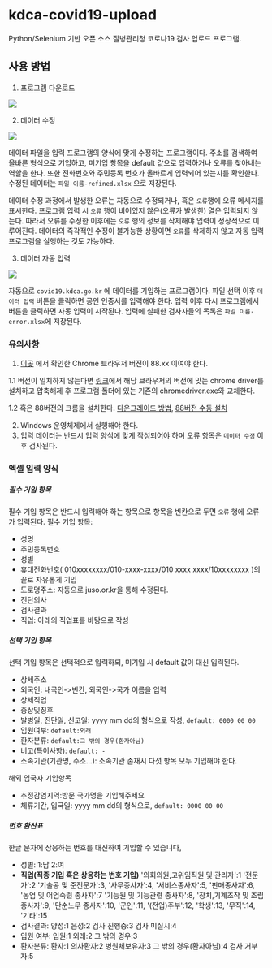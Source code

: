 # kdca-covid19-upload
Python/Selenium 기반 오픈 소스 질병관리청 코로나19 검사 업로드 프로그램. 
## 사용 방법
1. 프로그램 다운로드

[![](http://img.youtube.com/vi/FfKvMNgEskc/0.jpg)](http://www.youtube.com/watch?v=FfKvMNgEskc "KDCA-covid19-upload 1. 프로그램 다운로드")

2. 데이터 수정

[![](http://img.youtube.com/vi/44g8N0fyJ68/0.jpg)](http://www.youtube.com/watch?v=44g8N0fyJ68 "KDCA-covid19-upload 2. 데이터 수정")

데이터 파일을 입력 프로그램의 양식에 맞게 수정하는 프로그램이다. 주소를 검색하여 올바른 형식으로 기입하고, 미기입 항목을 default 값으로 입력하거나 오류를 찾아내는 역할을 한다. 또한 전화번호와 주민등록 번호가 올바르게 입력되어 있는지를 확인한다. 수정된 데이터는 `파일 이름-refined.xlsx` 으로 저장된다.
 
데이터 수정 과정에서 발생한 오류는 자동으로 수정되거나, 혹은 `오류`행에 오류 메세지를 표시한다. 프로그램 입력 시 `오류` 행이 비어있지 않은(오류가 발생한) 열은 입력되지 않는다. 따라서 오류를 수정한 이후에는 `오류` 행의 정보를 삭제해야 입력이 정상적으로 이루어진다. 데이터의 즉각적인 수정이 불가능한 상황이면 `오류`를 삭제하지 않고 자동 입력 프로그램을 실행하는 것도 가능하다. 

3. 데이터 자동 입력

[![](http://img.youtube.com/vi/JqB9IKw1Auc/0.jpg)](http://www.youtube.com/watch?v=JqB9IKw1Auc "KDCA-covid19-upload 3. 데이터 자동입력")

자동으로 `covid19.kdca.go.kr` 에 데이터를 기입하는 프로그램이다. 파일 선택 이후 `데이터 입력` 버튼을 클릭하면 공인 인증서를 입력해야 한다. 입력 이후 다시 프로그램에서 버튼을 클릭하면 자동 입력이 시작된다. 입력에 실패한 검사자들의 목록은 `파일 이름-error.xlsx`에 저장된다. 

### 유의사항 
1. [이곳](https://www.whatismybrowser.com/detect/what-version-of-chrome-do-i-have) 에서 확인한 Chrome 브라우저 버전이 88.xx 이여야 한다.

1.1 버전이 일치하지 않는다면 [링크](https://chromedriver.chromium.org/downloads)에서 해당 브라우저의 버전에 맞는 chrome driver를 설치하고 압축해제 후 프로그램 폴더에 있는 기존의 chromedriver.exe와 교체한다.

1.2 혹은 88버전의 크롬을 설치한다. [다운그레이드 방법](https://support.google.com/chrome/a/answer/7125792?hl=en#zippy=%2Cstep-downgrade-chrome), [88버전 수동 설치](https://www.techspot.com/downloads/4718-google-chrome-for-windows.html)

2. Windows 운영체제에서 실행해야 한다. 
3. 입력 데이터는 반드시 입력 양식에 맞게 작성되어야 하며 오류 항목은 `데이터 수정` 이후 검사된다.

### 엑셀 입력 양식
##### 필수 기입 항목
필수 기입 항목은 반드시 입력해야 하는 항목으로 항목을 빈칸으로 두면 `오류` 행에 오류가 입력된다. 
필수 기입 항목:
 - 성명 
 - 주민등록번호
 - 성별
 - 휴대전화번호( 010xxxxxxxx/010-xxxx-xxxx/010 xxxx xxxx/10xxxxxxxx )의 꼴로 자유롭게 기입
 - 도로명주소: 자동으로 juso.or.kr을 통해 수정된다.
 - 진단의사
 - 검사결과
 - 직업: 아래의 직업표를 바탕으로 작성

##### 선택 기입 항목
선택 기입 항목은 선택적으로 입력하되, 미기입 시 default 값이 대신 입력된다. 
- 상세주소
- 외국인: 내국인->빈칸, 외국인->국가 이름을 입력
- 상세직업
- 증상및징후
- 발병일, 진단일, 신고일: yyyy mm dd의 형식으로 작성, `default: 0000 00 00`
- 입원여부: `default:외래`
- 환자분류: `default:그 밖의 경우(환자아님)`
- 비고(특이사항): `default: - `
- 소속기관(기관명, 주소...): 소속기관 존재시 다섯 항목 모두 기입해야 한다. 

해외 입국자 기입항목
- 추정감염지역:방문 국가명을 기입해주세요
- 체류기간, 입국일: yyyy mm dd의 형식으로, `default: 0000 00 00`

##### 번호 환산표
한글 문자에 상응하는 번호를 대신하여 기입할 수 있습니다, 
- 성별: 1:남 2:여
- **직업(직종 기입 혹은 상응하는 번호 기입)**
'의회의원,고위임직원 및 관리자':1
'전문가':2
'기술공 및 준전문가':3,
'사무종사자':4,
'서비스종사자':5,
'판매종사자':6,
'농업 및 어업숙련 종사자':7
'기능원 및 기능관련 종사자':8,
'장치,기계조작 및 조립종사자':9,
'단순노무 종사자':10,
'군인':11,
'(전업)주부':12, 
'학생':13, 
'무직':14, 
'기타':15
- 검사결과: 양성:1  음성:2  검사 진행중:3  검사 미실시:4
- 입원 여부:  입원:1  외래:2  그 밖의 경우:3
- 환자분류:  환자:1  의사환자:2   병원체보유자:3    그 밖의 경우(환자아님):4  검사 거부자:5     
